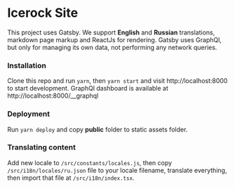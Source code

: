 # Icerock Site

This project uses Gatsby. We support **English** and **Russian** translations, markdown page markup and ReactJs for rendering. Gatsby uses GraphQl, but only for managing its own data, not performing any network queries.

### Installation

Clone this repo and run `yarn`, then `yarn start` and visit http://localhost:8000 to start development. GraphQl dashboard is available at http://localhost:8000/__graphql

### Deployment

Run `yarn deploy` and copy **public** folder to static assets folder.

### Translating content
Add new locale to `/src/constants/locales.js`, then copy `/src/i18n/locales/ru.json` file to your locale filename, translate
everything, then import that file at `/src/i18n/index.tsx`.